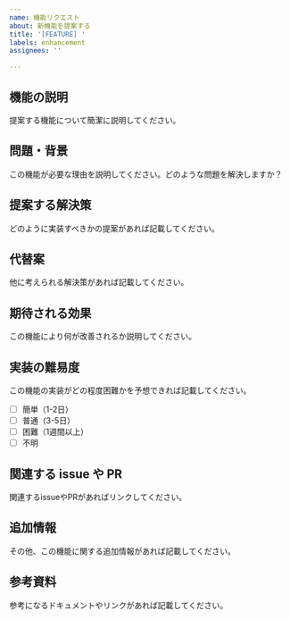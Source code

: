 ```yaml
---
name: 機能リクエスト
about: 新機能を提案する
title: '[FEATURE] '
labels: enhancement
assignees: ''

---
```


## 機能の説明
提案する機能について簡潔に説明してください。

## 問題・背景
この機能が必要な理由を説明してください。どのような問題を解決しますか？

## 提案する解決策
どのように実装すべきかの提案があれば記載してください。

## 代替案
他に考えられる解決策があれば記載してください。

## 期待される効果
この機能により何が改善されるか説明してください。

## 実装の難易度
この機能の実装がどの程度困難かを予想できれば記載してください。
- [ ] 簡単（1-2日）
- [ ] 普通（3-5日）
- [ ] 困難（1週間以上）
- [ ] 不明

## 関連する issue や PR
関連するissueやPRがあればリンクしてください。

## 追加情報
その他、この機能に関する追加情報があれば記載してください。

## 参考資料
参考になるドキュメントやリンクがあれば記載してください。 